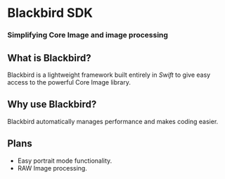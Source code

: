 # Blackbird SDK

### Simplifying Core Image and image processing

## What is Blackbird?
Blackbird is a lightweight framework built entirely in *Swift* to give easy access to the powerful Core Image library.

## Why use Blackbird?
Blackbird automatically manages performance and makes coding easier.

## Plans
* Easy portrait mode functionality.
* RAW Image processing.
